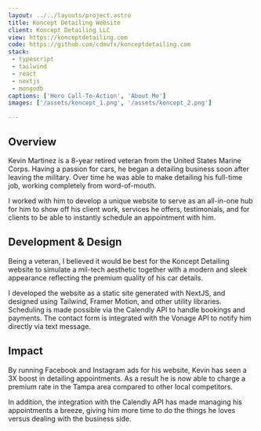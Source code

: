 ```yaml
---
layout: ../../layouts/project.astro
title: Koncept Detailing Website
client: Koncept Detailing LLC
view: https://konceptdetailing.com
code: https://github.com/cdmvfx/konceptdetailing.com
stack:
 - typescript
 - tailwind
 - react
 - nextjs
 - mongodb
captions: ['Hero Call-To-Action', 'About Me']
images: ['/assets/koncept_1.png', '/assets/koncept_2.png']

---
```


## Overview
Kevin Martinez is a 8-year retired veteran from the United States Marine Corps. Having a passion for cars, he began a detailing business soon after leaving the military. Over time he was able to make detailing his full-time job, working completely from word-of-mouth.

I worked with him to develop a unique website to serve as an all-in-one hub for him to show off his client work, services he offers, testimonials, and for clients to be able to instantly schedule an appointment with him.

## Development & Design
Being a veteran, I believed it would be best for the Koncept Detailing website to simulate a mil-tech aesthetic together with a modern and sleek appearance reflecting the premium quality of his car details.

I developed the website as a static site generated with NextJS, and designed using Tailwind, Framer Motion, and other utility libraries. Scheduling is made possible via the Calendly API to handle bookings and payments. The contact form is integrated with the Vonage API to notify him directly via text message.

## Impact
By running Facebook and Instagram ads for his website, Kevin has seen a 3X boost in detailing appointments. As a result he is now able to charge a premium rate in the Tampa area compared to other local competitors.

In addition, the integration with the Calendly API has made managing his appointments a breeze, giving him more time to do the things he loves versus dealing with the business side.